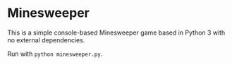 # Minesweeper

This is a simple console-based Minesweeper game based in Python 3 with no external dependencies.

Run with `python minesweeper.py`.
